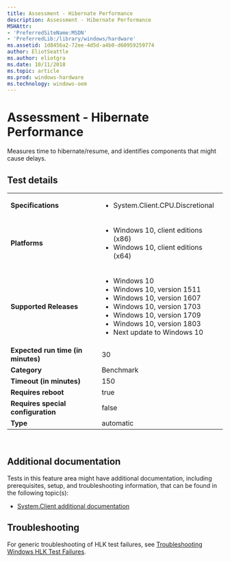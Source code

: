 ```yaml
---
title: Assessment - Hibernate Performance
description: Assessment - Hibernate Performance
MSHAttr:
- 'PreferredSiteName:MSDN'
- 'PreferredLib:/library/windows/hardware'
ms.assetid: 1d8456a2-72ee-4d5d-a4b0-d60959259774
author: EliotSeattle
ms.author: eliotgra
ms.date: 10/11/2018
ms.topic: article
ms.prod: windows-hardware
ms.technology: windows-oem
---
```


# <span id="p_hlk_test.8eda5941-6b2b-4206-9b7f-211be07762bb"></span>Assessment - Hibernate Performance


Measures time to hibernate/resume, and identifies components that might cause delays.

## Test details
|||
|---|---|
| **Specifications**  | <ul><li>System.Client.CPU.Discretional</li></ul> |  
| **Platforms**   | <ul><li>Windows 10, client editions (x86)</li><li>Windows 10, client editions (x64)</li></ul> |
| **Supported Releases** | <ul><li>Windows 10</li><li>Windows 10, version 1511</li><li>Windows 10, version 1607</li><li>Windows 10, version 1703</li><li>Windows 10, version 1709</li><li>Windows 10, version 1803</li><li>Next update to Windows 10</li></ul> |
|**Expected run time (in minutes)**| 30 |
|**Category**| Benchmark |
|**Timeout (in minutes)**| 150 |
|**Requires reboot**| true |
|**Requires special configuration**| false |
|**Type**| automatic |

 

## <span id="Additional_documentation"></span><span id="additional_documentation"></span><span id="ADDITIONAL_DOCUMENTATION"></span>Additional documentation


Tests in this feature area might have additional documentation, including prerequisites, setup, and troubleshooting information, that can be found in the following topic(s):

-   [System.Client additional documentation](system-client-additional-documentation.md)

## <span id="Troubleshooting"></span><span id="troubleshooting"></span><span id="TROUBLESHOOTING"></span>Troubleshooting


For generic troubleshooting of HLK test failures, see [Troubleshooting Windows HLK Test Failures](..\user\troubleshooting-windows-hlk-test-failures.md).

 

 






